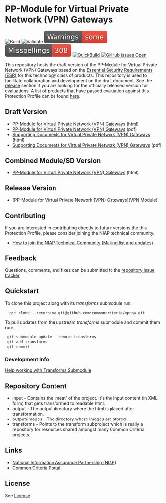 
PP-Module for Virtual Private Network (VPN) Gateways
===============
![Build](https://github.com/commoncriteria/vpngw/workflows/Build/badge.svg)
![Validate](https://github.com/commoncriteria/vpngw/workflows/Validate/badge.svg)
[![SanityChecks](https://github.com/commoncriteria/vpngw/blob/gh-pages/warnings.svg)](https://github.com/commoncriteria/vpngw/blob/gh-pages/SanityChecksOutput.md)
[![SpellCheck](https://github.com/commoncriteria/vpngw/blob/gh-pages/spell-badge.svg)](https://github.com/commoncriteria/vpngw/blob/gh-pages/SpellCheckReport.txt)
[![QuickBuild](https://github.com/commoncriteria/vpngw/actions/workflows/quick_build.yml/badge.svg)](https://commoncriteria.github.io/vpngw/vpngw-release.html)
[![GitHub issues Open](https://img.shields.io/github/issues/commoncriteria/vpngw.svg?maxAge=2592000)](https://github.com/commoncriteria/vpngw/issues) 

This repository hosts the draft version of the PP-Module for Virtual Private Network (VPN) Gateways based on the 
[Essential Security Requirements (ESR)](https://commoncriteria.github.io/pp/vpngw/vpngw-esr.html) for this technology class of 
products. This repository is used to facilitate collaboration and development on the draft document. 
See the [release](#Release-Version) section if you are looking for the officially released version for evaluations. 
A list of products that have passed evaluation against this Protection Profile can be found [here](https://www.niap-ccevs.org/Product/PCL.cfm?ID624=34).

## Draft Version

* [PP-Module for Virtual Private Network (VPN) Gateways](https://commoncriteria.github.io/pp/vpngw/vpngw-release.html) (html)
* [PP-Module for Virtual Private Network (VPN) Gateways](https://commoncriteria.github.io/pp/vpngw/vpngw-release.pdf) (pdf)
* [Supporting Documents for Virtual Private Network (VPN) Gateways](https://commoncriteria.github.io/pp/vpngw/vpngw-sd.html) (html)
* [Supporting Documents for Virtual Private Network (VPN) Gateways](https://commoncriteria.github.io/pp/vpngw/vpngw-sd.pdf) (pdf)

## Combined Module/SD Version
* [PP-Module for Virtual Private Network (VPN) Gateways](https://commoncriteria.github.io/pp/vpngw/vpngw.html) (html)

## Release Version
* [PP-Module for Virtual Private Network (VPN) Gateways](VPN Module)

## Contributing

If you are interested in contributing directly to future versions the this Protection Profile, please consider joining the NIAP technical community.
* [How to join the NIAP Technical Community (Mailing list and updates)](https://www.niap-ccevs.org/NIAP_Evolution/tech_communities.cfm)

## Feedback

Questions, comments, and fixes can be submitted to the [repository issue tracker](https://github.com/commoncriteria/vpngw/issues)

## Quickstart
To clone this project along with its _transforms_ submodule run:

````
  git clone --recursive git@github.com:commoncriteria/vpngw.git
````
To pull updates from the upstream _transforms_ submodule and commit them run:
````
 git submodule update --remote transforms
 git add transforms
 git commit
````

### Development Info
[Help working with Transforms Submodule](https://github.com/commoncriteria/transforms/wiki/Working-with-Transforms-as-a-Submodule)

## Repository Content
* input - Contains the 'meat' of the project. It's the input content (in XML form) that gets transformed to readable html.
* output - The output directory where the html is placed after transformation.
* output/images - The directory where images are stored
* transforms - Points to the transform subproject which is really a repository for resources shared amongst many Common Criteria projects.

## Links 
* [National Information Assurance Partnership (NIAP)](https://www.niap-ccevs.org/)
* [Common Criteria Portal](https://www.commoncriteriaportal.org/)

## License
See [License](./LICENSE)
